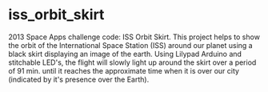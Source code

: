iss_orbit_skirt
===============

2013 Space Apps challenge code: ISS Orbit Skirt. This project helps to show the orbit of the International Space Station (ISS) around our planet using a black skirt displaying an image of the earth. Using Lilypad Arduino and stitchable LED's, the flight will slowly light up around the skirt over a period of 91 min. until it reaches the approximate time when it is over our city (indicated by it's presence over the Earth).